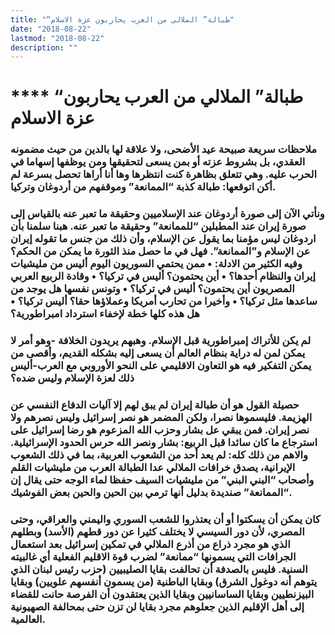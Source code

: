```yaml
---
title: "“طبالة” الملالي من العرب يحاربون عزة الاسلام"
date: "2018-08-22"
lastmod: "2018-08-22"
description: ""
---
```

# **** **“طبالة” الملالي من العرب يحاربون عزة الاسلام**

### ملاحظات سريعة صبيحة عيد الأضحى، ولا علاقة لها بالدين من حيث مضمونه العقدي، بل بشروط عزته أو بمن يسعى لتحقيقها ومن يوظفها إسهاما في الحرب عليه. وهي تتعلق بظاهرة كنت انتظرها وها أنا أراها تحصل بسرعة لم أكن اتوقعها: طبالة كذبة “الممانعة” وموقفهم من أردوغان وتركيا.

### ونأتي الآن إلى صورة أردوغان عند الإسلاميين وحقيقة ما تعبر عنه بالقياس إلى صورة إيران عند المطبلين “للممانعة” وحقيقة ما تعبر عنه. هبنا سلمنا بأن اردوغان ليس مؤمنا بما يقول عن الإسلام، وأن ذلك من جنس ما تقوله إيران عن الإسلام و”الممانعة”. فهل في ما حصل منذ الثورة ما يمكن من الحكم؟ وفيه الكثير من الادلة: • ممن يحتمي السوريون اليوم أليس من مليشيات إيران والنظام أحدها؟ • أين يحتمون؟ أليس في تركيا؟ • وقادة الربيع العربي المصريون أين يحتمون؟ أليس في تركيا؟ • وتونس نفسها هل يوجد من ساعدها مثل تركيا؟ • وأخيرا من تحارب أمريكا وعملاؤها حقا؟ أليس تركيا؟ • هل هذه كلها خطة لإخفاء استرداد امبراطورية؟

### لم يكن للأتراك إمبراطورية قبل الإسلام. وهبهم يريدون الخلافة -وهو أمر لا يمكن لمن له دراية بنظام العالم أن يسعى إليه بشكله القديم، وأقصى من يمكن التفكير فيه هو التعاون الاقليمي على النحو الأوروبي مع العرب-أليس ذلك لعزة الإسلام وليس ضده؟

### حصيلة القول هو أن طبالة إيران لم يبق لهم إلا آليات الدفاع النفسي عن الهزيمة. فليسموها نصرا، ولكن المضمر هو نصر إسرائيل وليس نصرهم ولا نصر إيران. فمن يبقي عل بشار وحزب الله المزعوم هو رضا إسرائيل على استرجاع ما كان سائدا قبل الربيع: بشار ونصر الله حرس الحدود الإسرائيلية. والاهم من ذلك كله: لم يعد أحد من الشعوب العربية، بما في ذلك الشعوب الإيرانية، يصدق خرافات الملالي عدا الطبالة العرب من مليشيات القلم وأصحاب “البني البني” من مليشيات السيف حفظا لماء الوجه حتى يقال إن “الممانعة” صنديدة بدليل أنها ترمي بين الحين والحين بعض الفوشيك.

### كان يمكن أن يسكتوا أو أن يعتذروا للشعب السوري واليمني والعراقي، وحتى المصري، لأن دور السيسي لا يختلف كثيرا عن دور قطهم (الأسد) وبطلهم الذي هو مجرد ذراع من أذرع الملالي في تمكين إسرائيل بعد استعمال الجرافات التي يسمونها “ممانعة” لضرب قوة الاقليم الفعلية أي غالبيته السنية. فليس بالصدفة أن تحالفت بقايا الصليبيين (حزب رئيس لبنان الذي يتوهم أنه دوغول الشرق) وبقايا الباطنية (من يسمون أنفسهم علويين) وبقايا البيزنطيين وبقايا الساسانيين وبقايا الذين يعتقدون أن الفرصة حانت للقضاء إلى أهل الإقليم الذين جعلوهم مجرد بقايا لن تزن حتى بمحالفة الصهيونية العالمية.

###